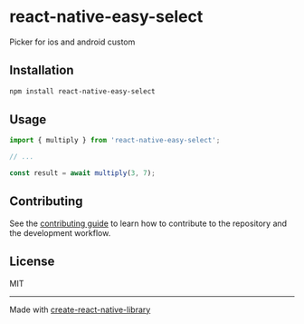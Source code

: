# react-native-easy-select

Picker for ios and android custom

## Installation

```sh
npm install react-native-easy-select
```

## Usage

```js
import { multiply } from 'react-native-easy-select';

// ...

const result = await multiply(3, 7);
```

## Contributing

See the [contributing guide](CONTRIBUTING.md) to learn how to contribute to the repository and the development workflow.

## License

MIT

---

Made with [create-react-native-library](https://github.com/callstack/react-native-builder-bob)
